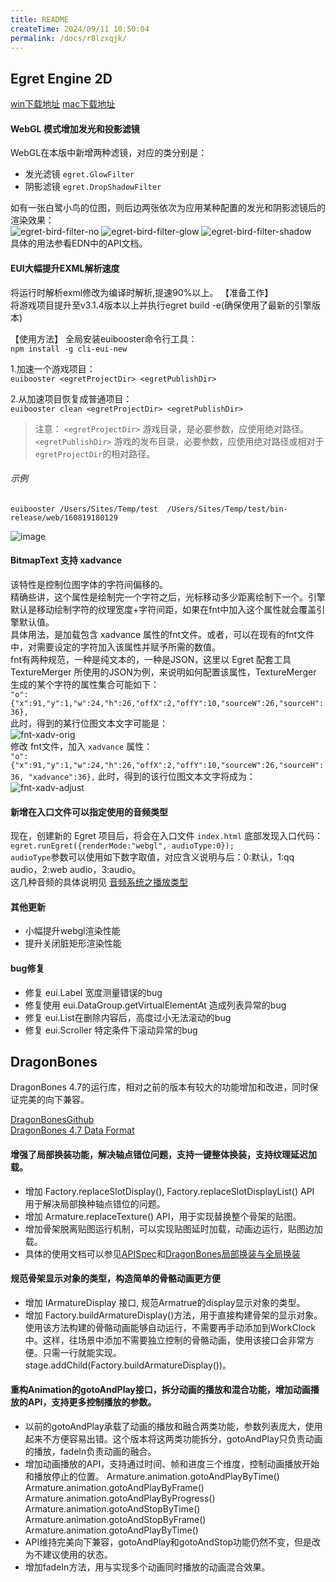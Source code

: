 ```yaml
---
title: README
createTime: 2024/09/11 10:50:04
permalink: /docs/r8lzxqjk/
---
```




## Egret Engine 2D    

[win下载地址](http://www.egret.com/api/download/index?app=EgretEngine&v=3.1.4&f=edn&ext=exe)
[mac下载地址](http://www.egret.com/api/download/index?app=EgretEngine&v=3.1.4&f=edn&ext=dmg)

#### WebGL 模式增加发光和投影滤镜   
WebGL在本版中新增两种滤镜，对应的类分别是：
* 发光滤镜 `egret.GlowFilter`   
* 阴影滤镜 `egret.DropShadowFilter`   

如有一张白鹭小鸟的位图，则后边两张依次为应用某种配置的发光和阴影滤镜后的渲染效果：     
![egret-bird-filter-no][]    ![egret-bird-filter-glow][]    ![egret-bird-filter-shadow][]   
具体的用法参看EDN中的API文档。

#### EUI大幅提升EXML解析速度

将运行时解析exml修改为编译时解析,提速90%以上。
【准备工作】   
将游戏项目提升至v3.1.4版本以上并执行egret build -e(确保使用了最新的引擎版本)

【使用方法】
全局安装euibooster命令行工具：   
```npm install -g cli-eui-new```

1.加速一个游戏项目：   
```euibooster <egretProjectDir> <egretPublishDir>```

2.从加速项目恢复成普通项目：    
```euibooster clean <egretProjectDir> <egretPublishDir>```

>注意： `<egretProjectDir>` 游戏目录，是必要参数，应使用绝对路径。   
`<egretPublishDir>` 游戏的发布目录，必要参数，应使用绝对路径或相对于`egretProjectDir`的相对路径。    

###### 示例

```euibooster /Users/Sites/Temp/test  /Users/Sites/Temp/test/bin-release/web/160819180129```


![image](57b6df305dc85.png)

#### BitmapText 支持 xadvance    
该特性是控制位图字体的字符间偏移的。   
精确些讲，这个属性是绘制完一个字符之后，光标移动多少距离绘制下一个。引擎默认是移动绘制字符的纹理宽度+字符间距，如果在fnt中加入这个属性就会覆盖引擎默认值。   
具体用法，是加载包含 xadvance 属性的fnt文件。或者，可以在现有的fnt文件中，对需要设定的字符加入该属性并赋予所需的数值。  
fnt有两种规范，一种是纯文本的，一种是JSON，这里以 Egret 配套工具 TextureMerger 所使用的JSON为例，来说明如何配置该属性，TextureMerger 生成的某个字符的属性集合可能如下：   
`"o":{"x":91,"y":1,"w":24,"h":26,"offX":2,"offY":10,"sourceW":26,"sourceH":36},`      
此时，得到的某行位图文本文字可能是：   
![fnt-xadv-orig][]   
修改 fnt文件，加入 `xadvance` 属性：   
```"o":{"x":91,"y":1,"w":24,"h":26,"offX":2,"offY":10,"sourceW":26,"sourceH":36, "xadvance":36},```
此时，得到的该行位图文本文字将成为：   
![fnt-xadv-adjust][]   

#### 新增在入口文件可以指定使用的音频类型     
现在，创建新的 Egret 项目后，将会在入口文件 `index.html` 底部发现入口代码：   
```egret.runEgret({renderMode:"webgl", audioType:0});```    
`audioType`参数可以使用如下数字取值，对应含义说明与后：0:默认，1:qq audio，2:web audio，3:audio。    
这几种音频的具体说明见 [音频系统之播放类型](../../multimedia/audio/README.md)   


#### 其他更新
* 小幅提升webgl渲染性能
* 提升关闭脏矩形渲染性能

#### bug修复
* 修复 eui.Label 宽度测量错误的bug
* 修复使用 eui.DataGroup.getVirtualElementAt 造成列表异常的bug
* 修复 eui.List在删除内容后，高度过小无法滚动的bug
* 修复 eui.Scroller 特定条件下滚动异常的bug



## DragonBones    
DragonBones 4.7的运行库，相对之前的版本有较大的功能增加和改进，同时保证完美的向下兼容。   
<!-- 全新的 TypeScript / JavaScript、ActionScript、C++ 的运行库支持，支持 DragonBones 4.5数据格式的全部功能。-->
[DragonBonesGithub ](https://github.com/DragonBones)     
[DragonBones 4.7 Data Format](https://github.com/DragonBones/DragonBonesJS/blob/master/docs/DragonBones_4.7_release_notes_zh.md)
 
#### 增强了局部换装功能，解决轴点错位问题，支持一键整体换装，支持纹理延迟加载。
* 增加 Factory.replaceSlotDisplay(), Factory.replaceSlotDisplayList() API 用于解决局部换种轴点错位的问题。
* 增加 Armature.replaceTexture() API，用于实现替换整个骨架的贴图。
* 增加骨架脱离贴图运行机制，可以实现贴图延时加载，动画边运行，贴图边加载。
* 具体的使用文档可以参见[APISpec](http://developer.egret.com/cn/apidoc/)和[DragonBones局部换装与全局换装](http://developer.egret.com/cn/github/egret-docs/DB/dbLibs/replaceTexture/index.html)

#### 规范骨架显示对象的类型，构造简单的骨骼动画更方便
* 增加 IArmatureDisplay 接口, 规范Armatrue的display显示对象的类型。
* 增加 Factory.buildArmatureDisplay()方法，用于直接构建骨架的显示对象。使用该方法构建的骨骼动画能够自动运行，不需要再手动添加到WorkClock中。这样，往场景中添加不需要独立控制的骨骼动画，使用该接口会非常方便。只需一行就能实现。
stage.addChild(Factory.buildArmatureDisplay())。

#### 重构Animation的gotoAndPlay接口，拆分动画的播放和混合功能，增加动画播放的API，支持更多控制播放的参数。
* 以前的gotoAndPlay承载了动画的播放和融合两类功能，参数列表庞大，使用起来不方便容易出错。这个版本将这两类功能拆分，gotoAndPlay只负责动画的播放，fadeIn负责动画的融合。
* 增加动画播放的API，支持通过时间、帧和进度三个维度，控制动画播放开始和播放停止的位置。
Armature.animation.gotoAndPlayByTime()
Armature.animation.gotoAndPlayByFrame()
Armature.animation.gotoAndPlayByProgress()
Armature.animation.gotoAndStopByTime()
Armature.animation.gotoAndStopByFrame()
Armature.animation.gotoAndPlayByTime()
* API维持完美向下兼容，gotoAndPlay和gotoAndStop功能仍然不变，但是改为不建议使用的状态。
* 增加fadeIn方法，用与实现多个动画同时播放的动画混合效果。



[egret-bird-filter-glow]: 578349b5b7f94.png
[egret-bird-filter-no]: 578349b5eb53c.png
[egret-bird-filter-shadow]: 578349b5ccdbc.png

[fnt-xadv-orig]: 578349b5d5c2d.jpg
[fnt-xadv-adjust]: 578349b5a4f83.jpg

[3d-waterWave]: 578349b594649.jpg


<!--Engine2D/releaseNote/egret-3-1-4/-->
